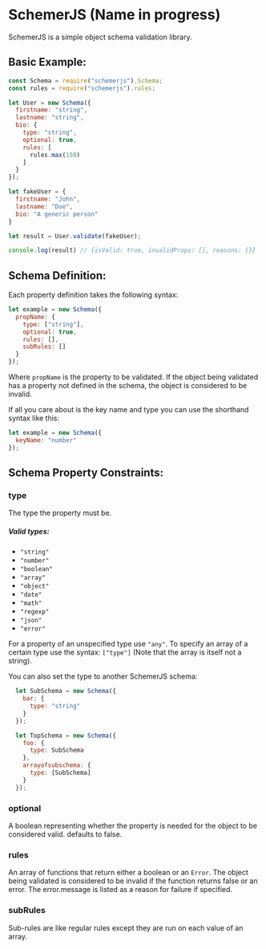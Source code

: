 # SchemerJS (Name in progress)

SchemerJS is a simple object schema validation library.

## Basic Example:

```javascript
const Schema = require("schemerjs").Schema;
const rules = require("schemerjs").rules;

let User = new Schema({
  firstname: "string",
  lastname: "string",
  bio: {
    type: "string",
    optional: true,
    rules: [
      rules.max(150)
    ]
  }
});

let fakeUser = {
  firstname: "John",
  lastname: "Doe",
  bio: "A generic person"
}

let result = User.validate(fakeUser);

console.log(result) // {isValid: true, invalidProps: [], reasons: {}}
```

## Schema Definition:

Each property definition takes the following syntax:

```javascript
let example = new Schema({
  propName: {
    type: ["string"],
    optional: true,
    rules: [],
    subRules: []
  }
});
```

Where `propName` is the property to be validated. If the object being validated
has a property not defined in the schema, the object is considered to be
invalid.

If all you care about is the key name and type you can use the shorthand
syntax like this:

```javascript
let example = new Schema({
  keyName: "number"
});
```

## Schema Property Constraints:

### type

The type the property must be.

##### Valid types:

- `"string"`
- `"number"`
- `"boolean"`
- `"array"`
- `"object"`
- `"date"`
- `"math"`
- `"regexp"`
- `"json"`
- `"error"`

For a property of an unspecified type use `"any"`. To specify an array of a
certain type use the syntax: `["type"]` (Note that the array is itself not a
string).

You can also set the type to another SchemerJS schema:

```javascript
  let SubSchema = new Schema({
    bar: {
      type: "string"
    }
  });

  let TopSchema = new Schema({
    foo: {
      type: SubSchema
    },
    arrayofsubschema: {
      type: [SubSchema]
    }
  });
```

### optional

A boolean representing whether the property is needed for the object to be
considered valid. defaults to false.

### rules

An array of functions that return either a boolean or an `Error`. The object
being validated is considered to be invalid if the function returns false
or an error. The error.message is listed as a reason for failure if specified.

### subRules

Sub-rules are like regular rules except they are run on each value of an array.
